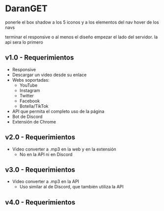 # DaranGET

ponerle el box shadow a los 5 iconos y a los elementos del nav
hover de los navs

terminar el responsive o al menos el diseño
empezar el lado del servidor.
la api sera lo primero

## v1.0 - Requerimientos

- Responsive
- Descargar un video desde su enlace
- Webs soportadas:
  - YouTube
  - Instagram
  - Twitter
  - Facebook
  - Botella/TikTok
- API que permita el completo uso de la página
- Bot de Discord
- Extensión de Chrome

## v2.0 - Requerimientos

- Video converter a .mp3 en la web y en la extensión
  - No en la API ni en Discord

## v3.0 - Requerimientos

- Video converter a .mp3 en la API
  - Uso similar al de Discord, que también utiliza la API

## v4.0 - Requerimientos
